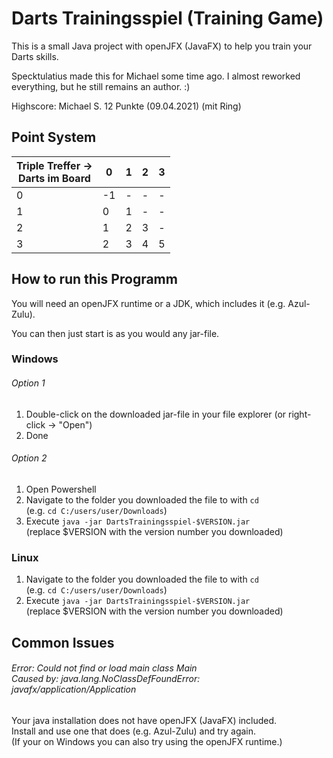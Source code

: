 # **Darts Trainingsspiel (Training Game)**

This is a small Java project with openJFX (JavaFX) to help you train your Darts skills.

Specktulatius made this for Michael some time ago.
I almost reworked everything, but he still remains an author. :)

Highscore: Michael S. 12 Punkte (09.04.2021) (mit Ring)

## Point System

| Triple Treffer -><br>Darts im Board  	| 0  	| 1 	| 2 	| 3 	|
|--------------------------------------	|----	|---	|---	|---	|
| 0                                      	| -1 	| - 	| - 	| - 	|
| 1                                      	| 0  	| 1 	| - 	| - 	|
| 2                                      	| 1  	| 2 	| 3 	| - 	|
| 3                                      	| 2  	| 3 	| 4 	| 5 	|

## How to run this Programm

You will need an openJFX runtime or a JDK, which includes it (e.g. Azul-Zulu).

You can then just start is as you would any jar-file.

### Windows

###### Option 1

1. Double-click on the downloaded jar-file in your file explorer (or right-click -> "Open")
2. Done

###### Option 2

1. Open Powershell
2. Navigate to the folder you downloaded the file to with `cd`
   <br> (e.g. `cd C:/users/user/Downloads`)
3. Execute `java -jar DartsTrainingsspiel-$VERSION.jar`
   <br> (replace $VERSION with the version number you downloaded)

### Linux

1. Navigate to the folder you downloaded the file to with `cd`
   <br> (e.g. `cd C:/users/user/Downloads`)
2. Execute `java -jar DartsTrainingsspiel-$VERSION.jar`
   <br> (replace $VERSION with the version number you downloaded)

## Common Issues

###### Error: Could not find or load main class Main <br> Caused by: java.lang.NoClassDefFoundError: javafx/application/Application

Your java installation does not have openJFX (JavaFX) included. <br>
Install and use one that does (e.g. Azul-Zulu) and try again. <br>
(If your on Windows you can also try using the openJFX runtime.)